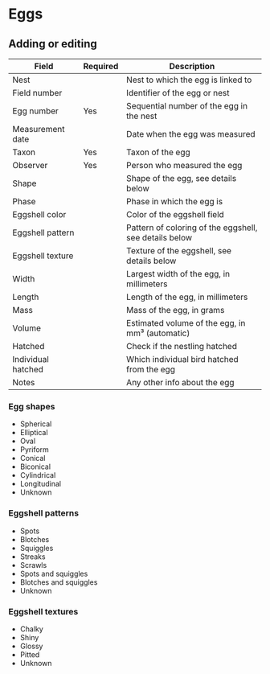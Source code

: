 # Eggs

## Adding or editing

| Field | Required | Description |
| --- | --- | --- |
| Nest | | Nest to which the egg is linked to |
| Field number | | Identifier of the egg or nest |
| Egg number | Yes | Sequential number of the egg in the nest |
| Measurement date | | Date when the egg was measured |
| Taxon | Yes | Taxon of the egg |
| Observer | Yes | Person who measured the egg |
| Shape | | Shape of the egg, see details below |
| Phase | | Phase in which the egg is |
| Eggshell color | | Color of the eggshell field |
| Eggshell pattern | | Pattern of coloring of the eggshell, see details below |
| Eggshell texture | | Texture of the eggshell, see details below |
| Width | | Largest width of the egg, in millimeters |
| Length | | Length of the egg, in millimeters |
| Mass | | Mass of the egg, in grams |
| Volume | | Estimated volume of the egg, in mm³ (automatic) |
| Hatched | | Check if the nestling hatched |
| Individual hatched | | Which individual bird hatched from the egg |
| Notes | | Any other info about the egg |

### Egg shapes

- Spherical
- Elliptical
- Oval
- Pyriform
- Conical
- Biconical
- Cylindrical
- Longitudinal
- Unknown

### Eggshell patterns

- Spots
- Blotches
- Squiggles
- Streaks
- Scrawls
- Spots and squiggles
- Blotches and squiggles
- Unknown

### Eggshell textures

- Chalky
- Shiny
- Glossy
- Pitted
- Unknown
